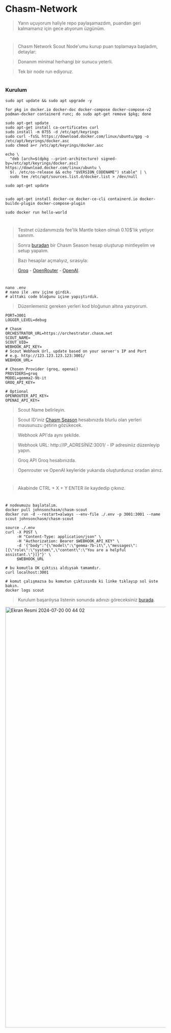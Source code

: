 # Chasm-Network

> Yarın uçuyorum haliyle repo paylaşamazdım, puandan geri kalmamanız için gece atıyorum üzgünüm.

#

> Chasm Network Scout Node'umu kurup puan toplamaya başladım, detaylar:

> Donanım minimal herhangi bir sunucu yeterli.

> Tek bir node run ediyoruz.

#

### Kurulum

```console
sudo apt update && sudo apt upgrade -y

for pkg in docker.io docker-doc docker-compose docker-compose-v2 podman-docker containerd runc; do sudo apt-get remove $pkg; done

sudo apt-get update
sudo apt-get install ca-certificates curl
sudo install -m 0755 -d /etc/apt/keyrings
sudo curl -fsSL https://download.docker.com/linux/ubuntu/gpg -o /etc/apt/keyrings/docker.asc
sudo chmod a+r /etc/apt/keyrings/docker.asc

echo \
  "deb [arch=$(dpkg --print-architecture) signed-by=/etc/apt/keyrings/docker.asc] https://download.docker.com/linux/ubuntu \
  $(. /etc/os-release && echo "$VERSION_CODENAME") stable" | \
  sudo tee /etc/apt/sources.list.d/docker.list > /dev/null

sudo apt-get update


sudo apt-get install docker-ce docker-ce-cli containerd.io docker-buildx-plugin docker-compose-plugin

sudo docker run hello-world
```

#

> Testnet cüzdanımızda fee'lik Mantle token olmalı 0.10$'lık yetiyor sanırım.

> Sonra [buradan](https://scout.chasm.net/private-mint) bir Chasm Season hesap oluşturup mintleyelim ve setup yapalım.

> Bazı hesaplar açmalıyız, sırasıyla:

> [Groq](https://console.groq.com/keys) - [OpenRouter](https://openrouter.ai/settings/keys) - [OpenAI](https://platform.openai.com/api-keys).

#

```console
nano .env
# nano ile .env içine girdik.
# alttaki code bloğunu içine yapıştırdık.
```

> Düzenlemeniz gereken yerleri kod bloğunun altına yazıyorum.

```console
PORT=3001
LOGGER_LEVEL=debug

# Chasm
ORCHESTRATOR_URL=https://orchestrator.chasm.net
SCOUT_NAME=
SCOUT_UID=
WEBHOOK_API_KEY=
# Scout Webhook Url, update based on your server's IP and Port
# e.g. http://123.123.123.123:3001/
WEBHOOK_URL=

# Chosen Provider (groq, openai)
PROVIDERS=groq
MODEL=gemma2-9b-it
GROQ_API_KEY=

# Optional
OPENROUTER_API_KEY=
OPENAI_API_KEY=
```

> Scout Name belirleyin.

> Scout ID'iniz [Chasm Season](https://scout.chasm.net/new-scout) hesabınızda blurlu olan yerleri mausunuzu getirin gözükecek.

> Webhook API'da aynı şekilde.

> Webhook URL: http://IP_ADRESİNİZ:3001/ - IP adresiniiz düzenleyip yapın.

> Groq API Groq hesabınızda.

> Openrouter ve OpenAI keyleride yukarıda oluşturdunuz oradan alınız.

#

> Akabinde CTRL + X + Y ENTER ile kaydedip çıkınız.

#

```console
# nodeumuzu başlatalım.
docker pull johnsonchasm/chasm-scout
docker run -d --restart=always --env-file ./.env -p 3001:3001 --name scout johnsonchasm/chasm-scout

source ./.env
curl -X POST \
     -H "Content-Type: application/json" \
     -H "Authorization: Bearer $WEBHOOK_API_KEY" \
     -d '{"body":"{\"model\":\"gemma-7b-it\",\"messages\":[{\"role\":\"system\",\"content\":\"You are a helpful assistant.\"}]}"}' \
     $WEBHOOK_URL

# bu komutla OK çıktısı aldıysak tamamdır.
curl localhost:3001

# komut çalışmazsa bu komutun çıktısında ki linke tıklayıp sol üste bakın.
docker logs scout
```

> Kurulum başarılıysa listenin sonunda adınızı göreceksiniz [burada](https://scout.chasm.net/leaderboard).

<img width="1318" alt="Ekran Resmi 2024-07-20 00 44 02" src="https://github.com/user-attachments/assets/45a468af-d186-4e2c-9f9b-614d5de92091">



